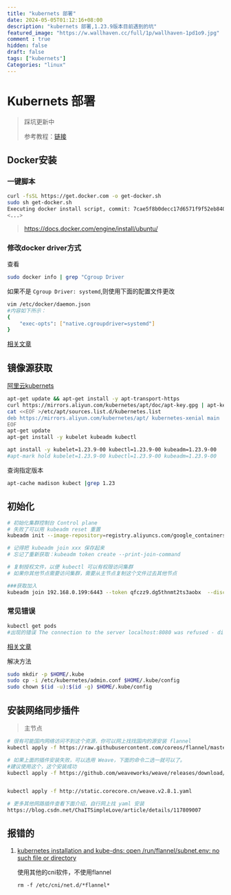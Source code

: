 ```yaml
---
title: "kubernets 部署"
date: 2024-05-05T01:12:16+08:00
description: "kubernets 部署,1.23.9版本目前遇到的坑"
featured_image: "https://w.wallhaven.cc/full/1p/wallhaven-1pd1o9.jpg"
comment : true
hidden: false
draft: false
tags: ["kubernets"]
Categories: "linux"
---
```


# Kubernets 部署
> 踩坑更新中
>
> 参考教程：[链接](https://k8s.easydoc.net/docs/dRiQjyTY/28366845/6GiNOzyZ/nd7yOvdY)
## Docker安装

### 一键脚本

~~~bash
curl -fsSL https://get.docker.com -o get-docker.sh
sudo sh get-docker.sh
Executing docker install script, commit: 7cae5f8b0decc17d6571f9f52eb840fbc13b2737
<...>
~~~
>https://docs.docker.com/engine/install/ubuntu/

### 修改docker driver方式
查看   
~~~bash
sudo docker info | grep "Cgroup Driver
~~~

如果不是 `Cgroup Driver: systemd`,则使用下面的配置文件更改

~~~bash
vim /etc/docker/daemon.json
#内容如下所示：
{
    "exec-opts": ["native.cgroupdriver=systemd"]
}
~~~
[相关文章](https://developer.aliyun.com/article/981452)

## 镜像源获取

[阿里云kubernets](https://developer.aliyun.com/mirror/kubernetes)

~~~bash
apt-get update && apt-get install -y apt-transport-https
curl https://mirrors.aliyun.com/kubernetes/apt/doc/apt-key.gpg | apt-key add - 
cat <<EOF >/etc/apt/sources.list.d/kubernetes.list
deb https://mirrors.aliyun.com/kubernetes/apt/ kubernetes-xenial main
EOF
apt-get update
apt-get install -y kubelet kubeadm kubectl

apt install -y kubelet=1.23.9-00 kubectl=1.23.9-00 kubeadm=1.23.9-00
#apt-mark hold kubelet=1.23.9-00 kubectl=1.23.9-00 kubeadm=1.23.9-00
~~~

查询指定版本
~~~bash
apt-cache madison kubect |grep 1.23 
~~~



##  初始化
~~~bash
# 初始化集群控制台 Control plane
# 失败了可以用 kubeadm reset 重置
kubeadm init --image-repository=registry.aliyuncs.com/google_containers 

# 记得把 kubeadm join xxx 保存起来
# 忘记了重新获取：kubeadm token create --print-join-command

# 复制授权文件，以便 kubectl 可以有权限访问集群
# 如果你其他节点需要访问集群，需要从主节点复制这个文件过去其他节点

###获取加入
kubeadm join 192.168.0.199:6443 --token qfczz9.dg5thnmt2ts3aobx  --discovery-token-ca-cert-hash sha256:543bdc5b8d07628e4f83b5754c084956058510e8870867f462971604bb7a3859
~~~
### 常见错误
~~~bash
kubectl get pods
#出现的错误 The connection to the server localhost:8080 was refused - did you specify the right host or port? 
~~~
[相关文章](https://stackoverflow.com/questions/45724889/the-connection-to-the-server-localhost8080-was-refused)

解决方法

~~~bash
sudo mkdir -p $HOME/.kube
sudo cp -i /etc/kubernetes/admin.conf $HOME/.kube/config
sudo chown $(id -u):$(id -g) $HOME/.kube/config
~~~

## 安装网络同步插件

>主节点

~~~bash
# 很有可能国内网络访问不到这个资源，你可以网上找找国内的源安装 flannel
kubectl apply -f https://raw.githubusercontent.com/coreos/flannel/master/Documentation/kube-flannel.yml

# 如果上面的插件安装失败，可以选用 Weave，下面的命令二选一就可以了。
#建议使用这个，这个安装成功
kubectl apply -f https://github.com/weaveworks/weave/releases/download/v2.8.1/weave-daemonset-k8s.yaml


kubectl apply -f http://static.corecore.cn/weave.v2.8.1.yaml

# 更多其他网路插件查看下面介绍，自行网上找 yaml 安装
https://blog.csdn.net/ChaITSimpleLove/article/details/117809007
~~~




## 报错的

1. [kubernetes installation and kube-dns: open /run/flannel/subnet.env: no such file or directory](https://stackoverflow.com/questions/40534837/kubernetes-installation-and-kube-dns-open-run-flannel-subnet-env-no-such-file)
   
   使用其他的cni软件，不使用flannel
    
   ~~~
   rm -f /etc/cni/net.d/*flannel*
   ~~~